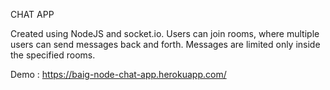CHAT APP

Created using NodeJS and socket.io. 
Users can join rooms, where multiple users can send messages back and forth. Messages are limited only inside the specified rooms.

Demo : https://baig-node-chat-app.herokuapp.com/
